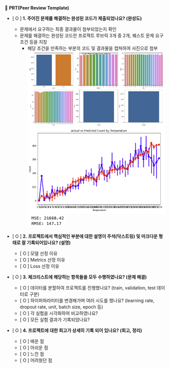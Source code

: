 🔑 **PRT(Peer Review Template)**

- [ O ]  **1. 주어진 문제를 해결하는 완성된 코드가 제출되었나요? (완성도)**
    - 문제에서 요구하는 최종 결과물이 첨부되었는지 확인
    - 문제를 해결하는 완성된 코드란 프로젝트 루브릭 3개 중 2개, 
    퀘스트 문제 요구조건 등을 지칭
        - 해당 조건을 만족하는 부분의 코드 및 결과물을 캡쳐하여 사진으로 첨부
        ![시각화](/reviewimg/viz_1.png)
        ![시각화](/reviewimg/viz_2.png)
        ![시각화](/reviewimg/results.png)

- [ O ]  **2. 프로젝트에서 핵심적인 부분에 대한 설명이 주석(닥스트링) 및 마크다운 형태로 잘 기록되어있나요? (설명)**
    - [ O ]  모델 선정 이유
    - [ O ]  Metrics 선정 이유
    - [ O ]  Loss 선정 이유

- [ O ]  **3. 체크리스트에 해당하는 항목들을 모두 수행하였나요? (문제 해결)**
    - [ O ]  데이터를 분할하여 프로젝트를 진행했나요? (train, validation, test 데이터로 구분)
    - [ O ]  하이퍼파라미터를 변경해가며 여러 시도를 했나요? (learning rate, dropout rate, unit, batch size, epoch 등)
    - [ O ]  각 실험을 시각화하여 비교하였나요?
    - [ O ]  모든 실험 결과가 기록되었나요?

- [ O ]  **4. 프로젝트에 대한 회고가 상세히 기록 되어 있나요? (회고, 정리)**
    - [ O ]  배운 점
    - [ O ]  아쉬운 점
    - [ O ]  느낀 점
    - [ O ]  어려웠던 점
